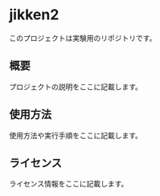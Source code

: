 # jikken2

このプロジェクトは実験用のリポジトリです。

## 概要
プロジェクトの説明をここに記載します。

## 使用方法
使用方法や実行手順をここに記載します。

## ライセンス
ライセンス情報をここに記載します。

